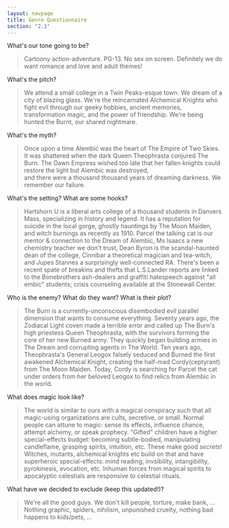 ```yaml
---
layout: navpage
title: Genre Questionnaire
section: "2.1"
---
```


What's our tone going to be?
> Cartoony action-adventure. PG-13. No sex on screen.
> Definitely we do want romance and love and adult themes!

What's the pitch?
> We attend a small college in a Twin Peaks-esque town.
> We dream of a city of blazing glass.
> We're the reincarnated Alchemical Knights who fight evil through our geeky hobbies, ancient memories, transformation magic, and the power of friendship.
> We're being hunted the Burnt, our shared nightmare.

What's the myth?
> Once upon a time Alembic was the heart of The Empire of Two Skies.
> It was shattered when the dark Queen Theophrasta conjured The Burn.
> The Dawn Empress wished too late that her fallen knights could restore the light
> but Alembic was destroyed,  
> and there were a thousand thousand years of dreaming darkness.
> We remember our failure.

What's the setting? What are some hooks?
> Hartshorn U is a liberal arts college of a thousand students in Danvers Mass, specializing in history and legend.
> It has a reputation for suicide in the local gorge, ghostly hauntings by The Moon Maiden, and witch burnings as recently as 1910.
> Parcel the talking cat is our mentor & connection to the Dream of Alembic,
> Ms Isaacs a new chemistry teacher we don't trust,
> Dean Byron is the scandal-haunted dean of the college,
> Cinnibar a theoretical magician and tea-witch,
> and Jupes Stannes a surprisingly well-connected RA.
> There's been a recent spate of breakins and thefts that L.S.Lander reports are linked to the Bonebrothers ash-dealers and graffiti hatespeech against "all embic" students;
> crisis counseling available at the Stonewall Center.

Who is the enemy? What do they want? What is their plot?
> The Burn is a currently-unconscious disembodied evil parallel dimension that wants to consume everything.
> Seventy years ago, the Zodiacal Light coven made a terrible error and called up The Burn's high priestess Queen Theophrasta, with the survivors forming the core of her new Burned army.
> They quickly began building armies in The Dream and corrupting agents in The World.
> Ten years ago, Theophrasta's General Leogox falsely seduced and Burned the first awakened Alchemical Knight, creating the half-mad Cordy(ceptyrant) from The Moon Maiden.
> Today, Cordy is searching for Parcel the cat under orders from her beloved Leogox to find relics from Alembic in the world.

What does magic look like?
> The world is similar to ours with a magical conspiracy such that all magic-using organizations are cults, secretive, or small.
> Normal people can attune to magic: sense its effects, influence chance, attempt alchemy, or speak prophecy.
> "Gifted" children have a higher special-effects budget: becoming subtle-bodied, manipulating candleflame, grasping spirits, intuition, etc.
> These make good _secrets_!
> Witches, mutants, alchemical knights etc build on that and have superheroic special-effects: mind reading, invsibility, intangibility, pyrokinesis, evocation, etc.
> Inhuman forces from magical spirits to apocalyptic celestials are responsive to celestial rituals.

What have we decided to exclude (keep this updated!)?
> We're all the good guys. We don't kill people, torture, make bank, ...
> Nothing graphic, spiders, nihilism, unpunished cruelty, nothing bad happens to kids/pets, ...
